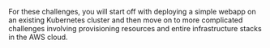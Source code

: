 For these challenges, you will start off with deploying a simple webapp on an existing Kubernetes cluster and then move on to more complicated challenges involving provisioning resources and entire infrastructure stacks in the AWS cloud.
